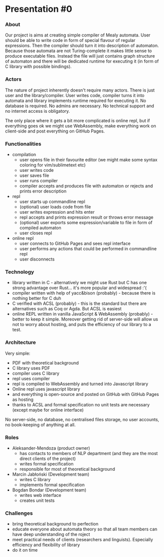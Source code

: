 # Presentation #0

### About

Our project is aims at creating simple compiler of Mealy automata. User should be able to write code in form of special flavour of regular expressions. Then the compiler should turn it into description of automaton. Because those automata are not Turing-complete it makes little sense to produce executable files. Instead the file will just contains graph structure of automaton and there will be dedicated runtime for executing it (in form of C library with possible bindings).

### Actors

The nature of project inherently doesn't require many actors. There is just user and the library/compiler. User writes code, compiler turns it into automata and library implements runtime required for executing it. No database is required. No admins are necessary. No technical support and no internet access is obligatory.

The only place where it gets a bit more complicated is online repl, but if everything goes ok we might use WebAssembly, make everything work on client-side and post everything on GitHub Pages.

### Functionalities

- compilation
  - user opens file in their favourite editor (we might make some syntax coloring for vim/sublimetext etc)
  - user writes code
  - user saves file
  - user runs compiler
  - compiler accepts and produces file with automaton or rejects and prints error description
- repl
  - user starts up commandline repl
  - (optional) user loads code from file
  - user writes expression and hits enter
  - repl accepts and prints expression result or throws error message
  - (optional) user exports some expression/variable to file in form of compiled automaton
  - user closes repl
- online repl
  - user connects to GitHub Pages and sees repl interface
  - user performs any actions that could be performed in commandline repl
  - user disconnects

### Technology

- library written in C - alternatively we might use Rust but C has one strong advantage over Rust... it's more popular and widespread :'(
- compiler written with help of yacc&bison (probably) - because there is nothing better for C duh
- C verified with ACSL (probably) - this is the standard but there are alternatives such as Coq or Agda. But ACSL is easiest
- online REPL written in vanilla JavaScript & WebAssembly (probably) - better to keep it simple. Moreover getting rid of server-side will allow us not to worry about hosting, and puts the efficiency of our library to a test. 

### Architecture 

Very simple:
- PDF with theoretical background
- C library uses PDF
- compiler uses C library
- repl uses compiler
- repl is compiled to WebAssembly and turned into Javascript library
- Online repl uses javascript library
- and everything is open-source and posted on GitHub with GitHub Pages as hosting
- thanks to ACSL and formal specification no unit tests are necessary (except maybe for online interface)

No server-side, no database, no centralised files storage, no user accounts, no book-keeping of anything at all.

### Roles

- Aleksander-Mendoza (product owner)
   - has contacts to members of NLP department (and they are the most direct clients of the project)
   - writes formal specification 
   - responsible for most of theoretical background
- Marcin Jabłoński (Development team)
   - writes C library
   - implements formal specification
- Bogdan Bondar (Development team)
   - writes web interface
   - creates unit tests

### Challenges

- bring theoretical background to perfection
- educate everyone about automata theory so that all team members can have deep understanding of the roject
- meet practical needs of clients (researchers and linguists). Especially efficiency and flexibility of library
- do it on time
